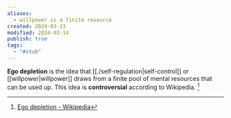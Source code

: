 ```yaml
---
aliases:
  - willpower is a finite resource
created: 2024-03-13
modified: 2024-03-14
publish: true
tags:
  - "#stub"
---
```


**Ego depletion** is the idea that [[./self-regulation|self-control]] or [[willpower|willpower]] draws from a finite pool of mental resources that can be used up. This idea is **controversial** according to Wikipedia. [^1]

[^1]: [Ego depletion - Wikipedia](https://en.wikipedia.org/wiki/Ego_depletion)